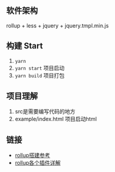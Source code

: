## 软件架构
rollup + less + jquery + jquery.tmpl.min.js

## 构建 Start

1. `yarn`
2. `yarn start` 项目启动
3. `yarn build` 项目打包

## 项目理解
1. src是需要编写代码的地方
2. example/index.html  项目启动html

## 链接

- [rollup搭建参考](https://github.com/chenshenhai/rollupjs-note)
- [rollup各个插件详解](https://blog.csdn.net/mjzhang1993/article/details/78502168)
 







